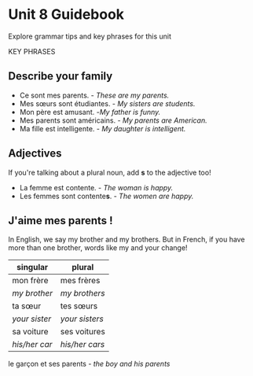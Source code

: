 # Unit 8 Guidebook

Explore grammar tips and key phrases for this unit

KEY PHRASES

## Describe your family

* Ce sont mes parents. - *These are my parents.*
* Mes sœurs sont étudiantes. - *My sisters are students.*
* Mon père est amusant. -*My father is funny.*
* Mes parents sont américains. - *My parents are American.*
* Ma fille est intelligente. - *My daughter is intelligent.*

## Adjectives

If you're talking about a plural noun, add **s** to the adjective too!

* La femme est contente. - *The woman is happy.*
* Les femmes sont contente**s**. - *The women are happy.*

## J'aime mes parents !

In English, we say my brother and my brothers. But in French, if you have more than one brother, words like my and your change!

| singular | plural |
| -------- | ------ |
| mon frère | mes frères |
| *my brother* | *my brothers* |
| ta sœur | tes sœurs |
| *your sister* | *your sisters* |
| sa voiture | ses voitures |
| *his/her car* | *his/her cars* |

le garçon et ses parents - *the boy and his parents*

